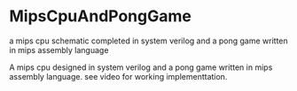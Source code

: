 # MipsCpuAndPongGame
a mips cpu schematic completed in system verilog and a pong game written in mips assembly language

A mips cpu designed in system verilog and a pong game written in mips assembly language.  see video for working implementtation.
